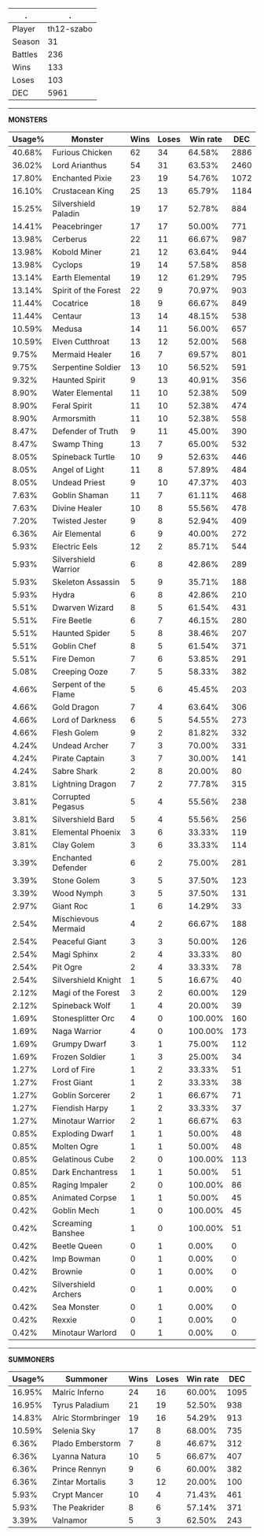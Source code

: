 .|.
|-|-
Player|th12-szabo
Season|31
Battles|236
Wins|133
Loses|103
DEC|5961

---
**MONSTERS**

Usage%|Monster|Wins|Loses|Win rate|DEC|
-|-|-|-|-|-|
40.68%|Furious Chicken|62|34|64.58%|2886|
36.02%|Lord Arianthus|54|31|63.53%|2460|
17.80%|Enchanted Pixie|23|19|54.76%|1072|
16.10%|Crustacean King|25|13|65.79%|1184|
15.25%|Silvershield Paladin|19|17|52.78%|884|
14.41%|Peacebringer|17|17|50.00%|771|
13.98%|Cerberus|22|11|66.67%|987|
13.98%|Kobold Miner|21|12|63.64%|944|
13.98%|Cyclops|19|14|57.58%|858|
13.14%|Earth Elemental|19|12|61.29%|795|
13.14%|Spirit of the Forest|22|9|70.97%|903|
11.44%|Cocatrice|18|9|66.67%|849|
11.44%|Centaur|13|14|48.15%|538|
10.59%|Medusa|14|11|56.00%|657|
10.59%|Elven Cutthroat|13|12|52.00%|568|
9.75%|Mermaid Healer|16|7|69.57%|801|
9.75%|Serpentine Soldier|13|10|56.52%|591|
9.32%|Haunted Spirit|9|13|40.91%|356|
8.90%|Water Elemental|11|10|52.38%|509|
8.90%|Feral Spirit|11|10|52.38%|474|
8.90%|Armorsmith|11|10|52.38%|558|
8.47%|Defender of Truth|9|11|45.00%|390|
8.47%|Swamp Thing|13|7|65.00%|532|
8.05%|Spineback Turtle|10|9|52.63%|446|
8.05%|Angel of Light|11|8|57.89%|484|
8.05%|Undead Priest|9|10|47.37%|403|
7.63%|Goblin Shaman|11|7|61.11%|468|
7.63%|Divine Healer|10|8|55.56%|478|
7.20%|Twisted Jester|9|8|52.94%|409|
6.36%|Air Elemental|6|9|40.00%|272|
5.93%|Electric Eels|12|2|85.71%|544|
5.93%|Silvershield Warrior|6|8|42.86%|289|
5.93%|Skeleton Assassin|5|9|35.71%|188|
5.93%|Hydra|6|8|42.86%|210|
5.51%|Dwarven Wizard|8|5|61.54%|431|
5.51%|Fire Beetle|6|7|46.15%|280|
5.51%|Haunted Spider|5|8|38.46%|207|
5.51%|Goblin Chef|8|5|61.54%|371|
5.51%|Fire Demon|7|6|53.85%|291|
5.08%|Creeping Ooze|7|5|58.33%|382|
4.66%|Serpent of the Flame|5|6|45.45%|203|
4.66%|Gold Dragon|7|4|63.64%|306|
4.66%|Lord of Darkness|6|5|54.55%|273|
4.66%|Flesh Golem|9|2|81.82%|332|
4.24%|Undead Archer|7|3|70.00%|331|
4.24%|Pirate Captain|3|7|30.00%|141|
4.24%|Sabre Shark|2|8|20.00%|80|
3.81%|Lightning Dragon|7|2|77.78%|315|
3.81%|Corrupted Pegasus|5|4|55.56%|238|
3.81%|Silvershield Bard|5|4|55.56%|256|
3.81%|Elemental Phoenix|3|6|33.33%|119|
3.81%|Clay Golem|3|6|33.33%|114|
3.39%|Enchanted Defender|6|2|75.00%|281|
3.39%|Stone Golem|3|5|37.50%|123|
3.39%|Wood Nymph|3|5|37.50%|131|
2.97%|Giant Roc|1|6|14.29%|33|
2.54%|Mischievous Mermaid|4|2|66.67%|188|
2.54%|Peaceful Giant|3|3|50.00%|126|
2.54%|Magi Sphinx|2|4|33.33%|80|
2.54%|Pit Ogre|2|4|33.33%|78|
2.54%|Silvershield Knight|1|5|16.67%|40|
2.12%|Magi of the Forest|3|2|60.00%|129|
2.12%|Spineback Wolf|1|4|20.00%|39|
1.69%|Stonesplitter Orc|4|0|100.00%|160|
1.69%|Naga Warrior|4|0|100.00%|173|
1.69%|Grumpy Dwarf|3|1|75.00%|112|
1.69%|Frozen Soldier|1|3|25.00%|34|
1.27%|Lord of Fire|1|2|33.33%|51|
1.27%|Frost Giant|1|2|33.33%|38|
1.27%|Goblin Sorcerer|2|1|66.67%|71|
1.27%|Fiendish Harpy|1|2|33.33%|37|
1.27%|Minotaur Warrior|2|1|66.67%|63|
0.85%|Exploding Dwarf|1|1|50.00%|48|
0.85%|Molten Ogre|1|1|50.00%|48|
0.85%|Gelatinous Cube|2|0|100.00%|113|
0.85%|Dark Enchantress|1|1|50.00%|51|
0.85%|Raging Impaler|2|0|100.00%|86|
0.85%|Animated Corpse|1|1|50.00%|45|
0.42%|Goblin Mech|1|0|100.00%|45|
0.42%|Screaming Banshee|1|0|100.00%|51|
0.42%|Beetle Queen|0|1|0.00%|0|
0.42%|Imp Bowman|0|1|0.00%|0|
0.42%|Brownie|0|1|0.00%|0|
0.42%|Silvershield Archers|0|1|0.00%|0|
0.42%|Sea Monster|0|1|0.00%|0|
0.42%|Rexxie|0|1|0.00%|0|
0.42%|Minotaur Warlord|0|1|0.00%|0|

---
**SUMMONERS**

Usage%|Summoner|Wins|Loses|Win rate|DEC|
-|-|-|-|-|-|
16.95%|Malric Inferno|24|16|60.00%|1095|
16.95%|Tyrus Paladium|21|19|52.50%|938|
14.83%|Alric Stormbringer|19|16|54.29%|913|
10.59%|Selenia Sky|17|8|68.00%|735|
6.36%|Plado Emberstorm|7|8|46.67%|312|
6.36%|Lyanna Natura|10|5|66.67%|407|
6.36%|Prince Rennyn|9|6|60.00%|382|
6.36%|Zintar Mortalis|3|12|20.00%|100|
5.93%|Crypt Mancer|10|4|71.43%|461|
5.93%|The Peakrider|8|6|57.14%|371|
3.39%|Valnamor|5|3|62.50%|243|
